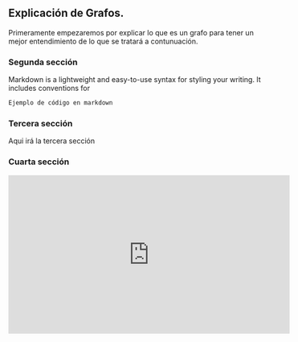 ## Explicación de Grafos.

Primeramente empezaremos por explicar lo que es un grafo para tener un mejor entendimiento de lo que se tratará a contunuación.



### Segunda sección

Markdown is a lightweight and easy-to-use syntax for styling your writing. It includes conventions for

```markdown
Ejemplo de código en markdown

```



### Tercera sección
Aqui irá la tercera sección


### Cuarta sección
<p align ="center"><iframe width="560" height="315" src="https://www.youtube.com/embed/I3VPNJ2AcHc" title="YouTube video player" frameborder="0" allow="accelerometer; autoplay; clipboard-write; encrypted-media; gyroscope; picture-in-picture" allowfullscreen></iframe></p>

